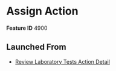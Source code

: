 # Assign Action

**Feature ID** 4900

## Launched From

- [Review Laboratory Tests Action Detail](Review%20Laboratory%20Tests%20Action%20Detail.md)











































































